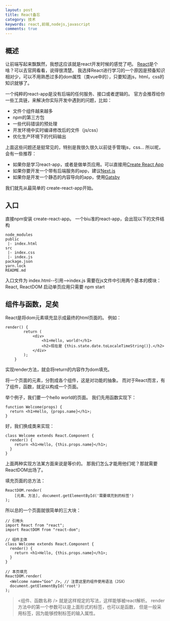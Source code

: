 ```yaml
---
layout: post
title: React备忘
category: 技术
keywords: react,前端,nodejs,javascript
comments: true
---
```


## 概述
让前端写起来飘飘然，我想这应该就是react开发时候的感觉了吧。
[React](https://reactjs.org)是个啥？可以去官网看看，说得很清楚。
我选择React进行学习的一个原因是预备知识相对少，可以不用熟悉过多的dom属性（类vue中的），只要知道js，html，css的知识就够了。

一个纯粹的react-app是没有后端的任何服务、接口或者逻辑的。
官方会推荐给你一些工具链，来解决你实际开发中遇到的问题，比如：
- 文件个组件越来越多
- npm的第三方包
- 一些代码错误的预处理
- 开发环境中实时编译修改后的文件（js/css）
- 优化生产环境下的代码输出

上面这些问题还是挺常见的，特别是我很久很久以前徒手管理js，css...
所以呢，会有一些推荐：
- 如果你是学习react-app，或者是做单页应用。可以直接用[Create React App](https://reactjs.org/docs/create-a-new-react-app.html#create-react-app)
- 如果你要开发一个带有后端服务的app，建议[Next.js](https://reactjs.org/docs/create-a-new-react-app.html#nextjs)
- 如果你是开发一个静态的内容导向的app，使用[Gatsby](https://reactjs.org/docs/create-a-new-react-app.html#gatsby)

我们就先从最简单的 create-react-app开始。

## 入口
直接npm安装 create-react-app。
一个biu准的react-app，会出现以下的文件结构
```
node_modules
public
 |- index.html
src
 |- index.css
 |- index.js
package.json
yarn.lock
README.md
```

入口文件为 index.html--引用-->index.js
需要在js文件中引用两个基本的模块：React, ReactDOM
启动单页应用只需要 npm start

## 组件与函数，足矣
React是将dom元素填充显示成最终的html页面的。
例如：
```
render() {
        return (
            <div>
                <h1>Hello, world!</h1>
                <h2>现在是 {this.state.date.toLocaleTimeString()}.</h2>
            </div>
        );
    }
```
实现render方法，就会将return的内容作为dom填充。

将一个页面的元素，分割成各个组件，这是对功能的抽象。
而对于React而言，有了组件，函数，就足以构成一个页面。

举个例子，我们要一个hello world的页面。
我们先用函数实现下：
```
function Welcome(props) {
  return <h1>Hello, {props.name}</h1>;
}
```
好，我们换成类来实现：
```
class Welcome extends React.Component {
  render() {
    return <h1>Hello, {this.props.name}</h1>;
  }
}
```
上面两种实现方法某方面来说是等价的。
那我们怎么才能用他们呢？那就需要ReactDOM出场了。

填充页面的总方法：
```
ReactDOM.render(
    [元素、方法], document.getElementById('需要填充到的标签')
);
```

所以总的一个页面就很简单的三大块：
```
// 引用头
import React from "react";
import ReactDOM from "react-dom";

// 组件主体
class Welcome extends React.Component {
  render() {
    return <h1>Hello, {this.props.name}</h1>;
  }
}

// 本页填充
ReactDOM.render(
  <Welcome name="Goo" />, // 注意这里的组件使用语法（JSX）
  document.getElementById('root')
);
```

> <组件、函数名称 />
就是这样规定的写法，这样能够被react解析。
render方法中的第一个参数可以是上面形式的标签，也可以是函数，
但是一般采用标签，因为能够控制标签的输入属性。